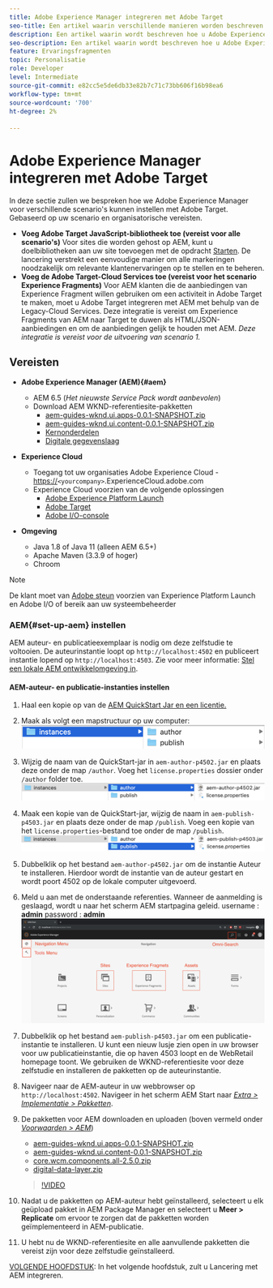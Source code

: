 ```yaml
---
title: Adobe Experience Manager integreren met Adobe Target
seo-title: Een artikel waarin verschillende manieren worden beschreven om Adobe Experience Manager(AEM) met Adobe Target te integreren voor het leveren van gepersonaliseerde inhoud.
description: Een artikel waarin wordt beschreven hoe u Adobe Experience Manager voor verschillende scenario's kunt instellen met Adobe Target.
seo-description: Een artikel waarin wordt beschreven hoe u Adobe Experience Manager voor verschillende scenario's kunt instellen met Adobe Target.
feature: Ervaringsfragmenten
topic: Personalisatie
role: Developer
level: Intermediate
source-git-commit: e82cc5e5de6db33e82b7c71c73bb606f16b98ea6
workflow-type: tm+mt
source-wordcount: '700'
ht-degree: 2%

---
```



# Adobe Experience Manager integreren met Adobe Target

In deze sectie zullen we bespreken hoe we Adobe Experience Manager voor verschillende scenario&#39;s kunnen instellen met Adobe Target. Gebaseerd op uw scenario en organisatorische vereisten.

* **Voeg Adobe Target JavaScript-bibliotheek toe (vereist voor alle scenario&#39;s)**
Voor sites die worden gehost op AEM, kunt u doelbibliotheken aan uw site toevoegen met de opdracht  [Starten](https://experienceleague.adobe.com/docs/launch/using/home.html). De lancering verstrekt een eenvoudige manier om alle markeringen noodzakelijk om relevante klantenervaringen op te stellen en te beheren.
* **Voeg de Adobe Target-Cloud Services toe (vereist voor het scenario Experience Fragments)**
Voor AEM klanten die de aanbiedingen van Experience Fragment willen gebruiken om een activiteit in Adobe Target te maken, moet u Adobe Target integreren met AEM met behulp van de Legacy-Cloud Services. Deze integratie is vereist om Experience Fragments van AEM naar Target te duwen als HTML/JSON-aanbiedingen en om de aanbiedingen gelijk te houden met AEM. 
*Deze integratie is vereist voor de uitvoering van scenario 1.*

## Vereisten

* **Adobe Experience Manager (AEM){#aem}**
   * AEM 6.5 (*Het nieuwste Service Pack wordt aanbevolen*)
   * Download AEM WKND-referentiesite-pakketten
      * [aem-guides-wknd.ui.apps-0.0.1-SNAPSHOT.zip](https://github.com/adobe/aem-guides-wknd/releases/download/archetype-18.1/aem-guides-wknd.ui.apps-0.0.1-SNAPSHOT.zip)
      * [aem-guides-wknd.ui.content-0.0.1-SNAPSHOT.zip](https://github.com/adobe/aem-guides-wknd/releases/download/archetype-18.1/aem-guides-wknd.ui.content-0.0.1-SNAPSHOT.zip)
      * [Kernonderdelen](https://github.com/adobe/aem-core-wcm-components/releases/download/core.wcm.components.reactor-2.5.0/core.wcm.components.all-2.5.0.zip)
      * [Digitale gegevenslaag](assets/implementation/digital-data-layer.zip)

* **Experience Cloud**
   * Toegang tot uw organisaties Adobe Experience Cloud - <https://>`<yourcompany>`.ExperienceCloud.adobe.com
   * Experience Cloud voorzien van de volgende oplossingen
      * [Adobe Experience Platform Launch](https://experiencecloud.adobe.com)
      * [Adobe Target](https://experiencecloud.adobe.com)
      * [Adobe I/O-console](https://console.adobe.io)

* **Omgeving**
   * Java 1.8 of Java 11 (alleen AEM 6.5+)
   * Apache Maven (3.3.9 of hoger)
   * Chroom

>[!NOTE]
>
> De klant moet van [Adobe steun](https://helpx.adobe.com/nl/contact/enterprise-support.ec.html) voorzien van Experience Platform Launch en Adobe I/O of bereik aan uw systeembeheerder

### AEM{#set-up-aem} instellen

AEM auteur- en publicatieexemplaar is nodig om deze zelfstudie te voltooien. De auteurinstantie loopt op `http://localhost:4502` en publiceert instantie lopend op `http://localhost:4503`. Zie voor meer informatie: [Stel een lokale AEM ontwikkelomgeving in](https://helpx.adobe.com/experience-manager/kt/platform-repository/using/local-aem-dev-environment-article-setup.html).

#### AEM-auteur- en publicatie-instanties instellen

1. Haal een kopie op van de [AEM QuickStart Jar en een licentie.](https://helpx.adobe.com/experience-manager/6-5/sites/deploying/using/deploy.html#GettingtheSoftware)
2. Maak als volgt een mapstructuur op uw computer:
   ![Mapstructuur](assets/implementation/aem-setup-1.png)
3. Wijzig de naam van de QuickStart-jar in `aem-author-p4502.jar` en plaats deze onder de map `/author`. Voeg het `license.properties` dossier onder `/author` folder toe.
   ![Instantie AEM-auteur](assets/implementation/aem-setup-author.png)
4. Maak een kopie van de QuickStart-jar, wijzig de naam in `aem-publish-p4503.jar` en plaats deze onder de map `/publish`. Voeg een kopie van het `license.properties`-bestand toe onder de map `/publish`.
   ![AEM-publicatie-instantie](assets/implementation/aem-setup-publish.png)
5. Dubbelklik op het bestand `aem-author-p4502.jar` om de instantie Auteur te installeren. Hierdoor wordt de instantie van de auteur gestart en wordt poort 4502 op de lokale computer uitgevoerd.
6. Meld u aan met de onderstaande referenties. Wanneer de aanmelding is geslaagd, wordt u naar het scherm AEM startpagina geleid.
username : **admin**
password : **admin**
   ![AEM-publicatie-instantie](assets/implementation/aem-author-home-page.png)
7. Dubbelklik op het bestand `aem-publish-p4503.jar` om een publicatie-instantie te installeren. U kunt een nieuw lusje zien open in uw browser voor uw publicatieinstantie, die op haven 4503 loopt en de WebRetail homepage toont. We gebruiken de WKND-referentiesite voor deze zelfstudie en installeren de pakketten op de auteurinstantie.
8. Navigeer naar de AEM-auteur in uw webbrowser op `http://localhost:4502`. Navigeer in het scherm AEM Start naar *[Extra > Implementatie > Pakketten](http://localhost:4502/crx/packmgr/index.jsp)*.
9. De pakketten voor AEM downloaden en uploaden (boven vermeld onder *[Voorwaarden > AEM](#aem)*)
   * [aem-guides-wknd.ui.apps-0.0.1-SNAPSHOT.zip](https://github.com/adobe/aem-guides-wknd/releases/download/archetype-18.1/aem-guides-wknd.ui.apps-0.0.1-SNAPSHOT.zip)
   * [aem-guides-wknd.ui.content-0.0.1-SNAPSHOT.zip](https://github.com/adobe/aem-guides-wknd/releases/download/archetype-18.1/aem-guides-wknd.ui.content-0.0.1-SNAPSHOT.zip)
   * [core.wcm.components.all-2.5.0.zip](https://github.com/adobe/aem-core-wcm-components/releases/download/core.wcm.components.reactor-2.5.0/core.wcm.components.all-2.5.0.zip)
   * [digital-data-layer.zip](assets/implementation/digital-data-layer.zip)

   >[!VIDEO](https://video.tv.adobe.com/v/28377?quality=12&learn=on)
10. Nadat u de pakketten op AEM-auteur hebt geïnstalleerd, selecteert u elk geüpload pakket in AEM Package Manager en selecteert u **Meer > Replicate** om ervoor te zorgen dat de pakketten worden geïmplementeerd in AEM-publicatie.
11. U hebt nu de WKND-referentiesite en alle aanvullende pakketten die vereist zijn voor deze zelfstudie geïnstalleerd.

[VOLGENDE HOOFDSTUK](./using-launch-adobe-io.md): In het volgende hoofdstuk, zult u Lancering met AEM integreren.
